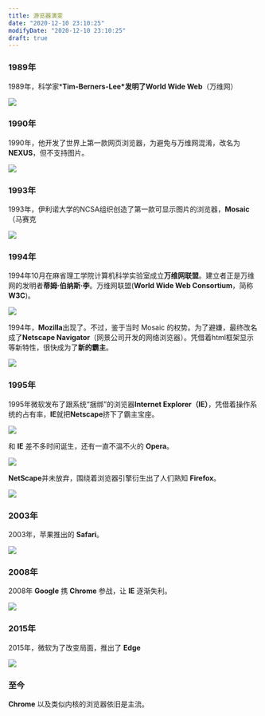 ```yaml
---
title: 游览器演变
date: "2020-12-10 23:10:25"
modifyDate: "2020-12-10 23:10:25"
draft: true
---
```

### 1989年

1989年，科学家***Tim-Berners-Lee\***发明了**World Wide Web**（万维网）

![](https://i.loli.net/2018/05/22/5b04323d35dcc.png)

### 1990年

1990年，他开发了世界上第一款网页浏览器，为避免与万维网混淆，改名为**NEXUS**，但不支持图片。

![](https://i.loli.net/2018/05/22/5b04323d6cf2f.png)

### 1993年

1993年，伊利诺大学的NCSA组织创造了第一款可显示图片的浏览器，**Mosaic**（马赛克

![](https://i.loli.net/2018/05/22/5b04323d04dfc.gif)

### 1994年

1994年10月在麻省理工学院计算机科学实验室成立**万维网联盟**。建立者正是万维网的发明者**蒂姆·伯纳斯·李**。万维网联盟(**World Wide Web Consortium**，简称**W3C**)。

![](https://i.loli.net/2018/05/22/5b04323c3986d.jpg)

1994年，**Mozilla**出现了。不过，鉴于当时 Mosaic 的权势。为了避嫌，最终改名成了**Netscape Navigator**（网景公司开发的网络浏览器）。凭借着html框架显示等新特性，很快成为了**新的霸主**。

![](https://i.loli.net/2018/05/22/5b04323c69a6d.jpg)

### 1995年

1995年微软发布了跟系统“捆绑”的浏览器**Internet Explorer（IE）**，凭借着操作系统的占有率，**IE**就把**Netscape**挤下了霸主宝座。

![](https://i.loli.net/2018/05/22/5b04323cc82c2.jpg)

和 **IE** 差不多时间诞生，还有一直不温不火的 **Opera**。

![](https://i.loli.net/2018/05/22/5b04326e039df.jpg)

**NetScape**并未放弃，围绕着浏览器引擎衍生出了人们熟知 **Firefox**。

![](https://i.loli.net/2018/05/22/5b04326e06bfd.jpg)

### 2003年

2003年，苹果推出的 **Safari**。

![](https://i.loli.net/2018/05/22/5b04326e023b8.jpg)

### 2008年

2008年 **Google** 携 **Chrome** 参战，让 **IE** 逐渐失利。

![](https://i.loli.net/2018/05/22/5b04326e31caf.jpg)

### 2015年

2015年，微软为了改变局面，推出了 **Edge**

![](https://i.loli.net/2018/05/22/5b04326e00c7f.jpg)

### 至今

**Chrome** 以及类似内核的浏览器依旧是主流。

